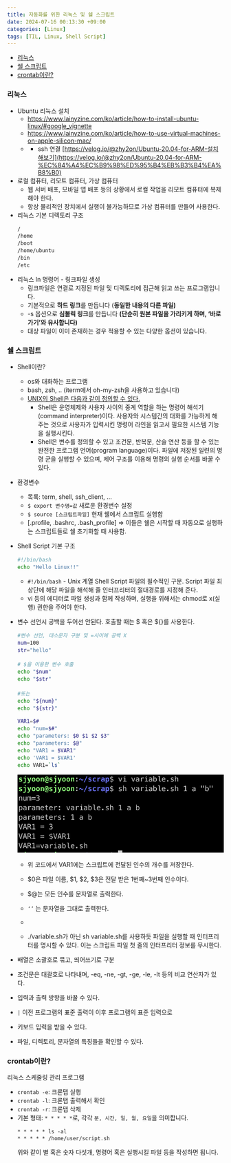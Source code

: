 ```yaml
---
title: 자동화를 위한 리눅스 및 쉘 스크립트
date: 2024-07-16 00:13:30 +09:00
categories: [Linux]
tags: [TIL, Linux, Shell Script]
---
```


<!-- @import "[TOC]" {cmd="toc" depthFrom=1 depthTo=6 orderedList=false} -->

<!-- code_chunk_output -->

- [리눅스](#리눅스)
- [쉘 스크립트](#쉘-스크립트)
- [crontab이란?](#crontab이란)

<!-- /code_chunk_output -->

### 리눅스

- Ubuntu 리눅스 설치
  - https://www.lainyzine.com/ko/article/how-to-install-ubuntu-linux/#google_vignette
  - https://www.lainyzine.com/ko/article/how-to-use-virtual-machines-on-apple-silicon-mac/
  - - ssh 연결 [https://velog.io/@zhy2on/Ubuntu-20.04-for-ARM-설치해보기](https://velog.io/@zhy2on/Ubuntu-20.04-for-ARM-%EC%84%A4%EC%B9%98%ED%95%B4%EB%B3%B4%EA%B8%B0)
- 로컬 컴퓨터, 리모트 컴퓨터, 가상 컴퓨터
  - 웹 서버 배포, 모바일 앱 배포 등의 상황에서 로컬 작업을 리모트 컴퓨터에 복제해야 한다.
  - 항상 물리적인 장치에서 실행이 불가능하므로 가상 컴퓨터를 만들어 사용한다.
- 리눅스 기본 디렉토리 구조
  ```bash
  /
  /home
  /boot
  /home/ubuntu
  /bin
  /etc
  ```
- 리눅스 ln 명령어 - 링크파일 생성
  - 링크파일은 연결로 지정된 파일 및 디렉토리에 접근해 읽고 쓰는 프로그램입니다.
  - 기본적으로 **하드 링크**를 만듭니다 (**동일한 내용의 다른 파일)**
  - -s 옵션으로 **심볼릭 링크**를 만듭니다 **(단순히 원본 파일을 가리키게 하며, ‘바로가기’와 유사합니다)**
  - 대상 파일이 이미 존재하는 경우 적용할 수 있는 다양한 옵션이 있습니다.

### 쉘 스크립트

- Shell이란?
  - os와 대화하는 프로그램
  - bash, zsh, .. (iterm에서 oh-my-zsh을 사용하고 있습니다)
  - [UNIX의 Shell은 다음과 같이 정의할 수 있다.](http://coffeenix.net/doc/shell_programming/shell1.htm)
    - Shell은 운영체제와 사용자 사이의 중계 역할을 하는 명령어 해석기(command interpreter)이다. 사용자와 시스템간의 대화를 가능하게 해 주는 것으로 사용자가 입력시킨 명령어 라인을 읽고서 필요한 시스템 기능을 실행시킨다.
    - Shell은 변수를 정의할 수 있고 조건문, 반복문, 산술 연산 등을 할 수 있는 완전한 프로그램 언어(program language)이다. 파일에 저장된 일련의 명령 군을 실행할 수 있으며, 제어 구조를 이용해 명령의 실행 순서를 바꿀 수 있다.
- 환경변수
  - 목록: term, shell, ssh_client, …
  - `$ export 변수명=값`
    새로운 환경변수 설정
  - `$ source [스크립트파일]`
    현재 쉘에서 스크립트 실행함
  - [.profile, .bashrc, .bash_profile] ⇒ 이들은 쉘은 시작할 때 자동으로 실행하는 스크립트들로 쉘 초기화할 때 사용함.
- Shell Script 기본 구조
  ```bash
  #!/bin/bash
  echo "Hello Linux!!"
  ```
  - `#!/bin/bash` - Unix 계열 Shell Script 파일의 필수적인 구문. Script 파일 최상단에 해당 파일을 해석해 줄 인터프리터의 절대경로를 지정해 준다.
  - vi 등의 에디터로 파일 생성과 함께 작성하며, 실행을 위해서는 chmod로 x(실행) 권한을 주어야 한다.
- 변수 선언시 공백을 두어선 안된다. 호출할 때는 $ 혹은 ${}를 사용한다.

  ```bash
  #변수 선언, 대소문자 구분 및 =사이에 공백 X
  num=100
  str="hello"

  # $을 이용한 변수 호출
  echo "$num"
  echo "$str"

  #또는
  echo "${num}"
  echo "${str}"
  ```

  ```bash
  VAR1=$#
  echo "num=$#"
  echo "parameters: $0 $1 $2 $3"
  echo "parameters: $@"
  echo "VAR1 = $VAR1"
  echo 'VAR1 = $VAR1'
  echo VAR1=`ls`
  ```

  ![alt text](../assets/img/240718-images-2/image-1.png)

  - 위 코드에서 VAR1에는 스크립트에 전달된 인수의 개수를 저장한다.
  - $0은 파일 이름, $1, $2, $3은 전달 받은 1번째~3번째 인수이다.
  - $@는 모든 인수를 문자열로 출력한다.
  - `‘’` 는 문자열을 그대로 출력한다.
  - ```(백틱)은 명령어의 결과를 그대로 출력한다.

    ```

  - ./variable.sh가 아닌 sh variable.sh를 사용하듯 파일을 실행할 때 인터프리터를 명시할 수 있다. 이는 스크립트 파일 첫 줄의 인터프리터 정보를 무시한다.

- 배열은 소괄호로 묶고, 띄어쓰기로 구분
- 조건문은 대괄호로 나타내며, -eq, -ne, -gt, -ge, -le, -lt 등의 비교 연산자가 있다.
- 입력과 출력 방향을 바꿀 수 있다.
- `|` 이전 프로그램의 표준 출력이 이후 프로그램의 표준 입력으로
- 키보드 입력을 받을 수 있다.
- 파일, 디렉토리, 문자열의 특징들을 확인할 수 있다.

### crontab이란?

리눅스 스케줄링 관리 프로그램

- `crontab -e`: 크론탭 실행
- `crontab -l`: 크론탭 출력해서 확인
- `crontab -r`: 크론탭 삭제
- 기본 형태: `* * * * *`로, 각각 `분, 시간, 일, 월, 요일`을 의미합니다.
  ```
  * * * * * ls -al
  * * * * * /home/user/script.sh
  ```
  위와 같이 별 혹은 숫자 다섯개, 명령어 혹은 실행시킬 파일 등을 작성하면 됩니다.
